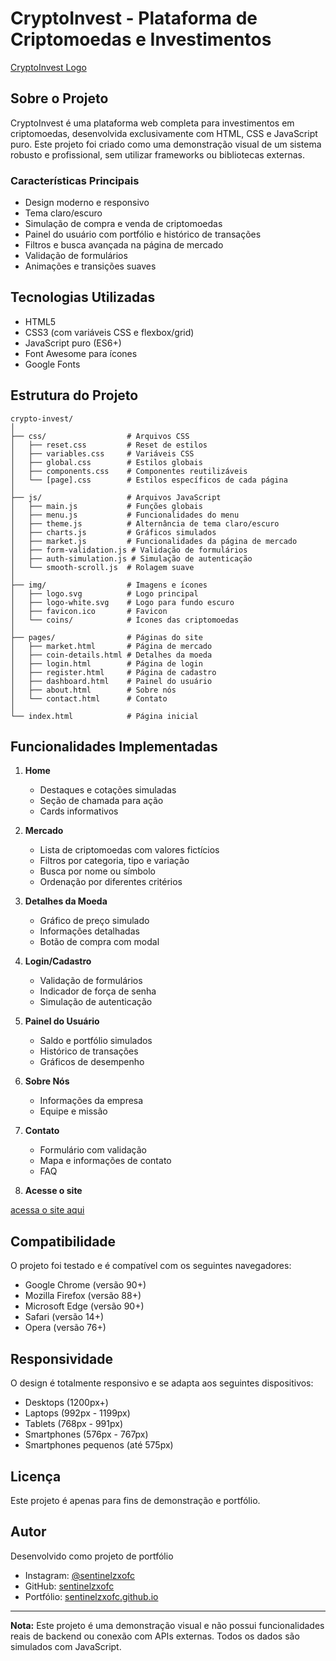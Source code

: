# CryptoInvest - Plataforma de Criptomoedas e Investimentos

[CryptoInvest Logo](img/logo.svg)

## Sobre o Projeto

CryptoInvest é uma plataforma web completa para investimentos em criptomoedas, desenvolvida exclusivamente com HTML, CSS e JavaScript puro. Este projeto foi criado como uma demonstração visual de um sistema robusto e profissional, sem utilizar frameworks ou bibliotecas externas.

### Características Principais

- Design moderno e responsivo
- Tema claro/escuro
- Simulação de compra e venda de criptomoedas
- Painel do usuário com portfólio e histórico de transações
- Filtros e busca avançada na página de mercado
- Validação de formulários
- Animações e transições suaves

## Tecnologias Utilizadas

- HTML5
- CSS3 (com variáveis CSS e flexbox/grid)
- JavaScript puro (ES6+)
- Font Awesome para ícones
- Google Fonts

## Estrutura do Projeto

```
crypto-invest/
│
├── css/                  # Arquivos CSS
│   ├── reset.css         # Reset de estilos
│   ├── variables.css     # Variáveis CSS
│   ├── global.css        # Estilos globais
│   ├── components.css    # Componentes reutilizáveis
│   └── [page].css        # Estilos específicos de cada página
│
├── js/                   # Arquivos JavaScript
│   ├── main.js           # Funções globais
│   ├── menu.js           # Funcionalidades do menu
│   ├── theme.js          # Alternância de tema claro/escuro
│   ├── charts.js         # Gráficos simulados
│   ├── market.js         # Funcionalidades da página de mercado
│   ├── form-validation.js # Validação de formulários
│   ├── auth-simulation.js # Simulação de autenticação
│   └── smooth-scroll.js  # Rolagem suave
│
├── img/                  # Imagens e ícones
│   ├── logo.svg          # Logo principal
│   ├── logo-white.svg    # Logo para fundo escuro
│   ├── favicon.ico       # Favicon
│   └── coins/            # Ícones das criptomoedas
│
├── pages/                # Páginas do site
│   ├── market.html       # Página de mercado
│   ├── coin-details.html # Detalhes da moeda
│   ├── login.html        # Página de login
│   ├── register.html     # Página de cadastro
│   ├── dashboard.html    # Painel do usuário
│   ├── about.html        # Sobre nós
│   └── contact.html      # Contato
│
└── index.html            # Página inicial
```

## Funcionalidades Implementadas

1. **Home**
   - Destaques e cotações simuladas
   - Seção de chamada para ação
   - Cards informativos

2. **Mercado**
   - Lista de criptomoedas com valores fictícios
   - Filtros por categoria, tipo e variação
   - Busca por nome ou símbolo
   - Ordenação por diferentes critérios

3. **Detalhes da Moeda**
   - Gráfico de preço simulado
   - Informações detalhadas
   - Botão de compra com modal

4. **Login/Cadastro**
   - Validação de formulários
   - Indicador de força de senha
   - Simulação de autenticação

5. **Painel do Usuário**
   - Saldo e portfólio simulados
   - Histórico de transações
   - Gráficos de desempenho

6. **Sobre Nós**
   - Informações da empresa
   - Equipe e missão

7. **Contato**
   - Formulário com validação
   - Mapa e informações de contato
   - FAQ

5. **Acesse o site**

[acessa o site aqui](https://sentinelzxofc.github.io)

## Compatibilidade

O projeto foi testado e é compatível com os seguintes navegadores:

- Google Chrome (versão 90+)
- Mozilla Firefox (versão 88+)
- Microsoft Edge (versão 90+)
- Safari (versão 14+)
- Opera (versão 76+)

## Responsividade

O design é totalmente responsivo e se adapta aos seguintes dispositivos:

- Desktops (1200px+)
- Laptops (992px - 1199px)
- Tablets (768px - 991px)
- Smartphones (576px - 767px)
- Smartphones pequenos (até 575px)

## Licença

Este projeto é apenas para fins de demonstração e portfólio.

## Autor

Desenvolvido como projeto de portfólio

- Instagram: [@sentinelzxofc](https://instagram.com/sentinelzxofc)
- GitHub: [sentinelzxofc](https://github.com/sentinelzxofc)
- Portfólio: [sentinelzxofc.github.io](https://sentinelzxofc.github.io)


---

**Nota:** Este projeto é uma demonstração visual e não possui funcionalidades reais de backend ou conexão com APIs externas. Todos os dados são simulados com JavaScript.

